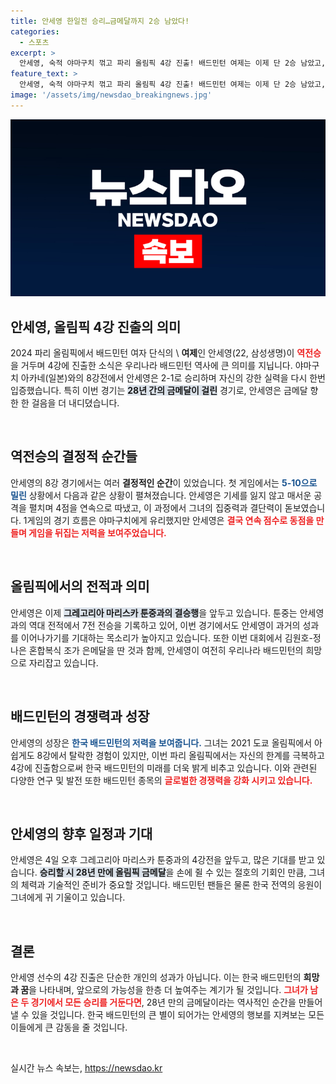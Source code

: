 ```yaml
---
title: 안세영 한일전 승리…금메달까지 2승 남았다!
categories:
  - 스포츠
excerpt: >
  안세영, 숙적 야마구치 꺾고 파리 올림픽 4강 진출! 배드민턴 여제는 이제 단 2승 남았고, 금메달을 향한 여정이 시작됐다. 그녀의 역전승을 놓치지 마세요!
feature_text: >
  안세영, 숙적 야마구치 꺾고 파리 올림픽 4강 진출! 배드민턴 여제는 이제 단 2승 남았고, 금메달을 향한 여정이 시작됐다. 그녀의 역전승을 놓치지 마세요!
image: '/assets/img/newsdao_breakingnews.jpg'
---
```


<p><img src="/assets/img/newsdao_breakingnews.jpg" alt="implanttips 속보" /></p>

<h2 data-ke-size="size26">안세영, 올림픽 4강 진출의 의미</h2>

<p data-ke-size="size16">2024 파리 올림픽에서 배드민턴 여자 단식의 \ <strong>여제</strong>인 안세영(22, 삼성생명)이 <b><span style="color: #ee2323;">역전승</span></b>을 거두며 4강에 진출한 소식은 우리나라 배드민턴 역사에 큰 의미를 지닙니다. 야마구치 아카네(일본)와의 8강전에서 안세영은 2-1로 승리하며 자신의 강한 실력을 다시 한번 입증했습니다. 특히 이번 경기는 <b><span style="background-color: #21538527;">28년 간의 금메달이 걸린</span></b> 경기로, 안세영은 금메달 향한 한 걸음을 더 내디뎠습니다.</p>

<p data-ke-size="size16">&nbsp;</p>

<h2 data-ke-size="size26">역전승의 결정적 순간들</h2>

<p data-ke-size="size16">안세영의 8강 경기에서는 여러 <strong>결정적인 순간</strong>이 있었습니다. 첫 게임에서는 <b><span style="color: #1a5490;">5-10으로 밀린</span></b> 상황에서 다음과 같은 상황이 펼쳐졌습니다. 안세영은 기세를 잃지 않고 매서운 공격을 펼치며 4점을 연속으로 따냈고, 이 과정에서 그녀의 집중력과 결단력이 돋보였습니다. 1게임의 경기 흐름은 야마구치에게 유리했지만 안세영은 <b><span style="color: #ee2323;">결국 연속 점수로 동점을 만들며 게임을 뒤집는 저력을 보여주었습니다.</span></b></p>

<p data-ke-size="size16">&nbsp;</p>

<h2 data-ke-size="size26">올림픽에서의 전적과 의미</h2>

<p data-ke-size="size16">안세영은 이제 <b><span style="background-color: #21538527;">그레고리아 마리스카 툰중과의 결승행</span></b>을 앞두고 있습니다. 툰중는 안세영과의 역대 전적에서 7전 전승을 기록하고 있어, 이번 경기에서도 안세영이 과거의 성과를 이어나가기를 기대하는 목소리가 높아지고 있습니다. 또한 이번 대회에서 김원호-정나은 혼합복식 조가 은메달을 딴 것과 함께, 안세영이 여전히 우리나라 배드민턴의 희망으로 자리잡고 있습니다.</p>

<p data-ke-size="size16">&nbsp;</p>

<h2 data-ke-size="size26">배드민턴의 경쟁력과 성장</h2>

<p data-ke-size="size16">안세영의 성장은 <b><span style="color: #1a5490;">한국 배드민턴의 저력을 보여줍니다.</span></b> 그녀는 2021 도쿄 올림픽에서 아쉽게도 8강에서 탈락한 경험이 있지만, 이번 파리 올림픽에서는 자신의 한계를 극복하고 4강에 진출함으로써 한국 배드민턴의 미래를 더욱 밝게 비추고 있습니다. 이와 관련된 다양한 연구 및 발전 또한 배드민턴 종목의 <b><span style="color: #ee2323;">글로벌한 경쟁력을 강화 시키고 있습니다.</span></b></p>

<p data-ke-size="size16">&nbsp;</p>

<h2 data-ke-size="size26">안세영의 향후 일정과 기대</h2>

<p data-ke-size="size16">안세영은 4일 오후 그레고리아 마리스카 툰중과의 4강전을 앞두고, 많은 기대를 받고 있습니다. <b><span style="background-color: #21538527;">승리할 시 28년 만에 올림픽 금메달</span></b>을 손에 쥘 수 있는 절호의 기회인 만큼, 그녀의 체력과 기술적인 준비가 중요할 것입니다. 배드민턴 팬들은 물론 한국 전역의 응원이 그녀에게 귀 기울이고 있습니다.</p>

<p data-ke-size="size16">&nbsp;</p>

<h2 data-ke-size="size26">결론</h2>

<p data-ke-size="size16">안세영 선수의 4강 진출은 단순한 개인의 성과가 아닙니다. 이는 한국 배드민턴의 <strong>희망과 꿈</strong>을 나타내며, 앞으로의 가능성을 한층 더 높여주는 계기가 될 것입니다. <b><span style="color: #ee2323;">그녀가 남은 두 경기에서 모든 승리를 거둔다면</span></b>, 28년 만의 금메달이라는 역사적인 순간을 만들어낼 수 있을 것입니다. 한국 배드민턴의 큰 별이 되어가는 안세영의 행보를 지켜보는 모든 이들에게 큰 감동을 줄 것입니다.</p>

<p data-ke-size="size16">&nbsp;</p>
실시간 뉴스 속보는, <a href="https://newsdao.kr" rel="dofollow">https://newsdao.kr</a>


